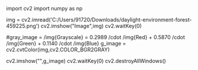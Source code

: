 import cv2
import numpy as np

img = cv2.imread('C:/Users/91720/Downloads/daylight-environment-forest-459225.png')
cv2.imshow("Image",img)
cv2.waitKey(0)


#gray_image = /img{Grayscale} = 0.2989 /cdot /img{Red} + 0.5870 /cdot /img{Green} + 0.1140 /cdot /img{Blue} 
g_image = cv2.cvtColor(img,cv2.COLOR_BGR2GRAY)

cv2.imshow("",g_image)
cv2.waitKey(0)
cv2.destroyAllWindows()
